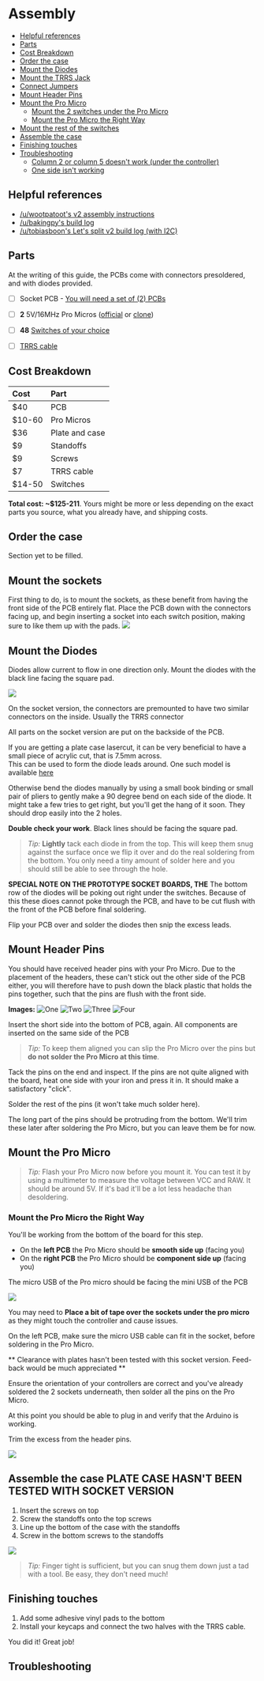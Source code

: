 # Assembly

<!-- START doctoc generated TOC please keep comment here to allow auto update -->
<!-- DON'T EDIT THIS SECTION, INSTEAD RE-RUN doctoc TO UPDATE -->


- [Helpful references](#helpful-references)
- [Parts](#parts)
- [Cost Breakdown](#cost-breakdown)
- [Order the case](#order-the-case)
- [Mount the Diodes](#mount-the-diodes)
- [Mount the TRRS Jack](#mount-the-trrs-jack)
- [Connect Jumpers](#connect-jumpers)
- [Mount Header Pins](#mount-header-pins)
- [Mount the Pro Micro](#mount-the-pro-micro)
  - [Mount the 2 switches under the Pro Micro](#mount-the-2-switches-under-the-pro-micro)
  - [Mount the Pro Micro the Right Way](#mount-the-pro-micro-the-right-way)
- [Mount the rest of the switches](#mount-the-rest-of-the-switches)
- [Assemble the case](#assemble-the-case)
- [Finishing touches](#finishing-touches)
- [Troubleshooting](#troubleshooting)
  - [Column 2 or column 5 doesn't work (under the controller)](#column-2-or-column-5-doesnt-work-under-the-controller)
  - [One side isn't working](#one-side-isnt-working)

<!-- END doctoc generated TOC please keep comment here to allow auto update -->

## Helpful references

- [/u/wootpatoot's v2 assembly instructions](https://www.reddit.com/r/MechanicalKeyboards/comments/5funsl/guidelets_split_v2_assembly_instructions/)
- [/u/bakingpy's build log](https://www.reddit.com/r/MechanicalKeyboards/comments/5rgj06/lets_split_v2_build_log_with_mini_usb_pro_micro/)
- [/u/tobiasboon's Let's split v2 build log (with I2C)](https://www.reddit.com/r/MechanicalKeyboards/comments/5s3yr2/lets_split_v2_build_log_with_i2c_photos/)

## Parts

At the writing of this guide, the PCBs come with connectors presoldered, and with diodes provided.

- [ ] Socket PCB - [You will need a set of (2) PCBs](getting-pcbs.md)

- [ ] **2** 5V/16MHz Pro Micros ([official](https://www.sparkfun.com/products/12640) or [clone](https://www.ebay.com/sch/i.html?_from=R40&_sacat=0&_nkw=Arduino+Micro+Pro+ATmega32U4+5V&rt=nc&LH_BIN=1))
- [ ] **48** [Switches of your choice](https://mechanicalkeyboards.com/shop/index.php?l=product_list&c=107)
- [ ] [TRRS cable](https://www.amazon.com/gp/product/B019TRW4HQ/ref=oh_aui_detailpage_o04_s00?ie=UTF8&psc=1)

## Cost Breakdown

| Cost | Part |
|:--|:--|
| $40 | PCB |
| $10-60 | Pro Micros |
| $36 | Plate and case |
| $9 | Standoffs |
| $9 | Screws |
| $7 | TRRS cable |
| $14-50 | Switches |

**Total cost: ~$125-211**. Yours might be more or less depending on the exact parts you source, what you already have, and shipping costs.


## Order the case

Section yet to be filled. 

## Mount the sockets

First thing to do, is to mount the sockets, as these benefit from having the front side of the PCB entirely flat.
Place the PCB down with the connectors facing up, and begin inserting a socket into each switch position, making sure to like them up with the pads.
![](images/socket-version/sockets.jpg)


## Mount the Diodes

Diodes allow current to flow in one direction only. Mount the diodes with the black line facing the square pad.

![](http://i.imgur.com/uJPqbiB.jpg)

On the socket version, the connectors are premounted to have two similar connectors on the inside. Usually the TRRS connector

All parts on the socket version are put on the backside of the PCB.

If you are getting a plate case lasercut, it can be very beneficial to have a small piece of acrylic cut, that is 7.5mm across.  
This can be used to form the diode leads around. One such model is available [here](https://cad.onshape.com/documents/c6e5ae250d1e24fe46c9ef6c/w/d69f7049c0921df3d2b241f9/e/6be47f68dae3db6d2d56add6)

Otherwise bend the diodes manually by using a small book binding or small pair of pliers to gently make a 90 degree bend on each side of the diode. It might take a few tries to get right, but you'll get the hang of it soon. They should drop easily into the 2 holes.

**Double check your work**. Black lines should be facing the square pad.

> *Tip:* **Lightly** tack each diode in from the top. This will keep them snug against the surface once we flip it over and do the real soldering from the bottom. You only need a tiny amount of solder here and you should still be able to see through the hole.

**SPECIAL NOTE ON THE PROTOTYPE SOCKET BOARDS, THE** The bottom row of the diodes will be poking out right under the switches. Because of this these dioes cannot poke through the PCB, and have to be cut flush with the front of the PCB before final soldering.

Flip your PCB over and solder the diodes then snip the excess leads.

## Mount Header Pins

You should have received header pins with your Pro Micro. Due to the placement of the headers, these can't stick out the other side of the PCB either, you will therefore have to push down the black plastic that holds the pins together, such that the pins are flush with the front side.

**Images:**
![One](images/socket-version/shorten-headers/1.png)
![Two](images/socket-version/shorten-headers/2.png)
![Three](images/socket-version/shorten-headers/3.png)
![Four](images/socket-version/shorten-headers/4.png)

Insert the short side into the bottom of PCB, again. All components are inserted on the same side of the PCB

> *Tip:* To keep them aligned you can slip the Pro Micro over the pins but **do not solder the Pro Micro at this time**.

Tack the pins on the end and inspect. If the pins are not quite aligned with the board, heat one side with your iron and press it in. It should make a satisfactory "click".

Solder the rest of the pins (it won't take much solder here).

The long part of the pins should be protruding from the bottom. We'll trim these later after soldering the Pro Micro, but you can leave them be for now.

## Mount the Pro Micro

> *Tip:* Flash your Pro Micro now before you mount it. You can test it by using a multimeter to measure the voltage between VCC and RAW. It should be around 5V. If it's bad it'll be a lot less headache than desoldering.

### Mount the Pro Micro the Right Way

You'll be working from the bottom of the board for this step.

- On the **left PCB** the Pro Micro should be **smooth side up** (facing you)
- On the **right PCB** the Pro Micro should be **component side up** (facing you)

The micro USB of the Pro micro should be facing the mini USB of the PCB

![](http://i.imgur.com/r4kMBSF.jpg)

You may need to **Place a bit of tape over the sockets under the pro micro** as they might touch the controller and cause issues.

On the left PCB, make sure the micro USB cable can fit in the socket, before soldering in the Pro Micro.

** Clearance with plates hasn't been tested with this socket version. Feed-back would be much appreciated **

Ensure the orientation of your controllers are correct and you've already soldered the 2 sockets underneath, then solder all the pins on the Pro Micro.

At this point you should be able to plug in and verify that the Arduino is working.

Trim the excess from the header pins.

![](http://i.imgur.com/WOOB0nr.jpg)

## Assemble the case **PLATE CASE HASN'T BEEN TESTED WITH SOCKET VERSION**

1. Insert the screws on top
2. Screw the standoffs onto the top screws
3. Line up the bottom of the case with the standoffs
4. Screw in the bottom screws to the standoffs

![](http://i.imgur.com/coW4MsQ.jpg)
> *Tip:* Finger tight is sufficient, but you can snug them down just a tad with a tool. Be easy, they don't need much!

## Finishing touches

1. Add some adhesive vinyl pads to the bottom
2. Install your keycaps and connect the two halves with the TRRS cable.

You did it! Great job!

## Troubleshooting 